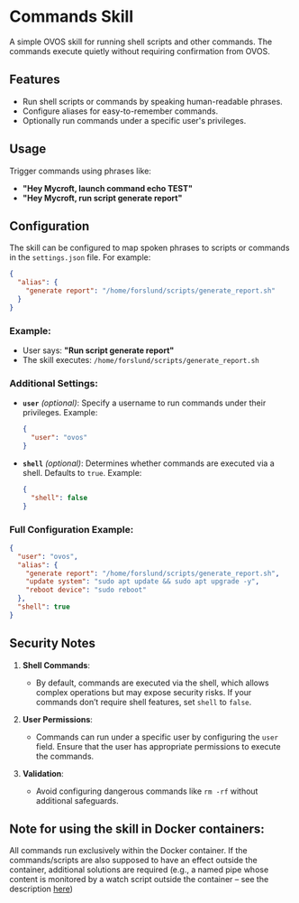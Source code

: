 # Commands Skill

A simple OVOS skill for running shell scripts and other commands. The commands execute quietly without requiring confirmation from OVOS.

## Features

- Run shell scripts or commands by speaking human-readable phrases.
- Configure aliases for easy-to-remember commands.
- Optionally run commands under a specific user's privileges.

## Usage

Trigger commands using phrases like:

- **"Hey Mycroft, launch command echo TEST"**
- **"Hey Mycroft, run script generate report"**

## Configuration

The skill can be configured to map spoken phrases to scripts or commands in the `settings.json` file. For example:

```json
{
  "alias": {
    "generate report": "/home/forslund/scripts/generate_report.sh"
  }
}
```

### Example:
- User says: **"Run script generate report"**  
- The skill executes: `/home/forslund/scripts/generate_report.sh`

### Additional Settings:

- **`user`** *(optional)*: Specify a username to run commands under their privileges. Example:
  ```json
  {
    "user": "ovos"
  }
  ```

- **`shell`** *(optional)*: Determines whether commands are executed via a shell. Defaults to `true`. Example:
  ```json
  {
    "shell": false
  }
  ```

### Full Configuration Example:
```json
{
  "user": "ovos",
  "alias": {
    "generate report": "/home/forslund/scripts/generate_report.sh",
    "update system": "sudo apt update && sudo apt upgrade -y",
    "reboot device": "sudo reboot"
  },
  "shell": true
}
```

## Security Notes

1. **Shell Commands**: 
   - By default, commands are executed via the shell, which allows complex operations but may expose security risks. If your commands don’t require shell features, set `shell` to `false`.

2. **User Permissions**: 
   - Commands can run under a specific user by configuring the `user` field. Ensure that the user has appropriate permissions to execute the commands.

3. **Validation**:
   - Avoid configuring dangerous commands like `rm -rf` without additional safeguards.


## Note for using the skill in Docker containers:

All commands run exclusively within the Docker container. If the commands/scripts are also supposed to have an effect outside the container, additional solutions are required (e.g., a named pipe whose content is monitored by a watch script outside the container – see the description [here](https://stackoverflow.com/questions/32163955/how-to-run-shell-script-on-host-from-docker-container))
